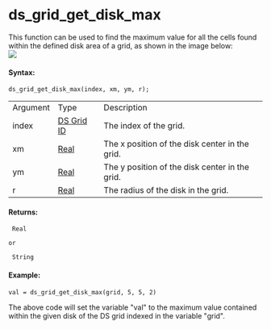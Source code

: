 # ds_grid_get_disk_max

This function can be used to find the maximum value for all the cells
found within the defined disk area of a grid, as shown in the image
below:  
![](https://gms.magecorn.com/Manual/assets/Images/Scripting_Reference/GML/Reference/Data_Structures/ds_grid_get_disk_max.png)  

#### Syntax:

``` gml
ds_grid_get_disk_max(index, xm, ym, r);
```

|          |                                                                                                             |                                                |
|----------|-------------------------------------------------------------------------------------------------------------|------------------------------------------------|
| Argument | Type                                                                                                        | Description                                    |
| index    |  [DS Grid ID](../../../../../GameMaker_Language/GML_Reference/Data_Structures/DS_Grids/ds_grid_create)  | The index of the grid.                         |
| xm       |  [Real](../../../../../GameMaker_Language/GML_Overview/Data_Types)                                      | The x position of the disk center in the grid. |
| ym       |  [Real](../../../../../GameMaker_Language/GML_Overview/Data_Types)                                      | The y position of the disk center in the grid. |
| r        |  [Real](../../../../../GameMaker_Language/GML_Overview/Data_Types)                                      | The radius of the disk in the grid.            |

#### Returns:

``` gml
 Real

or

 String
```

#### Example:

``` gml
val = ds_grid_get_disk_max(grid, 5, 5, 2)
```

The above code will set the variable "val" to the maximum value
contained within the given disk of the DS grid indexed in the variable
"grid".
